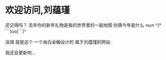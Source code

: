 # 欢迎访问,刘蕴瑾

还记得吗？
去年你的新年礼物是我的世界里的一副地图
你猜今年是什么
≡ω≡
^(*￣(oo)￣)^


没错
就是这个
一个由白金翰设计的
属于刘蕴瑾的网站

我还会更新哟...
